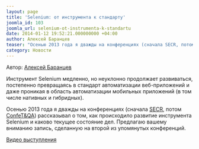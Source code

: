 ```yaml
---
layout: page
title: 'Selenium: от инструмента к стандарту'
joomla_id: 103
joomla_url: selenium-ot-instrumenta-k-standartu
date: 2014-01-12 19:52:21.000000000 +04:00
author: Алексей Баранцев
teaser: "Осенью 2013 года я дважды на конференциях (сначала SECR, потом ConfeT&QA) рассказывал о том, как происходило развитие инструмента Selenium и каково текущее состояние дел. Предлагаю вашему вниманию запись, сделанную на второй из упомянутых конференций."
category: Новости
---
```

Автор: [Алексей Баранцев](http://software-testing.ru/about/authors/9-barancev)

Инструмент Selenium медленно, но неуклонно продолжает развиваться, постепенно превращаясь в стандарт автоматизации веб-приложений и даже проникая в область автоматизации мобильных приложений (в том числе нативных и гибридных).

Осенью 2013 года я дважды на конференциях (сначала [SECR](http://2013.secr.ru/), потом [ConfeT&QA](http://confetqa.ru/program-selen/)) рассказывал о том, как происходило развитие инструмента Selenium и каково текущее состояние дел. Предлагаю вашему вниманию запись, сделанную на второй из упомянутых конференций.

[Видео выступления](http://software-testing.ru/library/testing/general-testing/1894-selenium)

